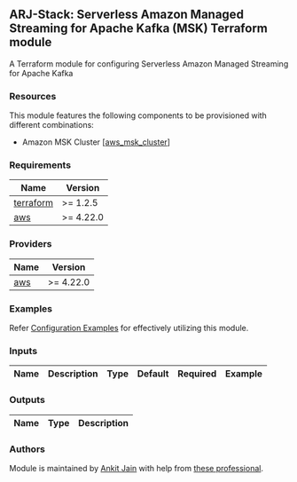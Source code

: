 ## ARJ-Stack: Serverless Amazon Managed Streaming for Apache Kafka (MSK) Terraform module

A Terraform module for configuring Serverless Amazon Managed Streaming for Apache Kafka

### Resources

This module features the following components to be provisioned with different combinations:

- Amazon MSK Cluster [[aws_msk_cluster](https://registry.terraform.io/providers/hashicorp/aws/latest/docs/resources/msk_cluster)]


### Requirements

| Name | Version |
|------|---------|
| <a name="requirement_terraform"></a> [terraform](#requirement\_terraform) | >= 1.2.5 |
| <a name="requirement_aws"></a> [aws](#requirement\_aws) | >= 4.22.0 |

### Providers

| Name | Version |
|------|---------|
| <a name="provider_aws"></a> [aws](#provider\_aws) | >= 4.22.0 |

### Examples

Refer [Configuration Examples](https://github.com/arjstack/terraform-aws-examples/tree/main/aws-msk-serverless) for effectively utilizing this module.

### Inputs

| Name | Description | Type | Default | Required | Example|
|:------|:------|:------|:------|:------:|:------|

### Outputs

| Name | Type | Description |
|:------|:------|:------|

### Authors

Module is maintained by [Ankit Jain](https://github.com/ankit-jn) with help from [these professional](https://github.com/arjstack/terraform-aws-msk-serverless/graphs/contributors).

